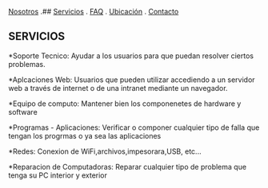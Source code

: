 [Nosotros](./nosotros.md) .## [Servicios](./servicios.md) . [FAQ](FAQ.md) . [Ubicación](ubicacion.md) . [Contacto](./contacto.md)

## SERVICIOS

*Soporte Tecnico: Ayudar a los usuarios para que puedan resolver ciertos problemas.

*Aplcaciones Web: Usuarios que pueden utilizar accediendo a un servidor web a través de internet o de una intranet mediante un navegador.

*Equipo de computo: Mantener bien los componenetes de hardware y software

*Programas - Aplicaciones: Verificar o componer cualquier tipo de falla que tengan los progrmas o ya sea las aplicaciones

*Redes: Conexion de WiFi,archivos,impesorara,USB, etc...

*Reparacion de Computadoras: Reparar cualquier tipo de problema que tenga su PC interior y exterior
